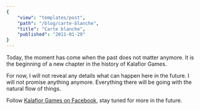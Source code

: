 ```yaml
---
{
    "view": "templates/post",
    "path": "/blog/carte-blanche",
    "title": "Carte blanche",
    "published": "2011-01-29"
}
---
```


Today, the moment has come when the past does not matter anymore. It is the beginning of a new chapter in the history of Kalafior Games.

For now, I will not reveal any details what can happen here in the future. I will not promise anything anymore. Everything there will be going with the natural flow of things.

Follow [Kalafior Games on Facebook](http://facebook.com/kalafiorgames), stay tuned for more in the future.
